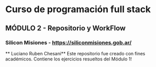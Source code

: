 # Curso de programación full stack
## MÓDULO 2 - Repositorio y WorkFlow
### Silicon Misiones - https://siliconmisiones.gob.ar/
** Luciano Ruben Chesani**
Este repositorio fue creado con fines académicos. Contiene los ejercicios resueltos del Módulo 1!
